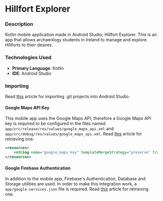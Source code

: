 # Hillfort Explorer

### Description
Kotlin mobile application made in Android Studio; Hillfort Explorer. This is an app that allows archaeology students in Ireland to manage and explore Hillforts to their desires.

### Technologies Used
* **Primary Language**: Kotlin
* **IDE**: Android Studio

### Importing
Read [this](https://maxrohde.com/2014/08/18/import-github-project-to-android-studio/) article for importing .git projects into Android Studio.

#### Google Maps API Key
This mobile app uses the Google Maps API, therefore a Google Maps API key is required to be configured in the files named `app/src/release/res/values/google_maps_api.xml` and `app/src/debug/res/values/google_maps_api.xml`. Read [this](https://developers.google.com/maps/documentation/android-sdk/start#get-key) article for retrieving one.

```xml
<resources>
    <string name="google_maps_key" templateMergeStrategy="preserve" translatable="false">YOUR_GOOGLE_MAPS_API_KEY_HERE</string>
</resources>
```

#### Google Firebase Authentication
In addition to the mobile app, Firebase's Authentication, Database and Storage utilities are used. In order to make this integration work, a `app/google-services.json` file is required. Read [this](https://developers.google.com/android/guides/google-services-plugin) article for retrieving one.
